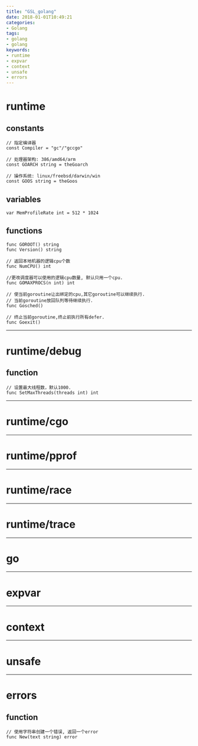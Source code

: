 ```yaml
---
title: "GSL_golang"
date: 2018-01-01T10:49:21
categories:
- Golang
tags:
- golang
- golang
keywords:
- runtime
- expvar
- context
- unsafe
- errors
---
```


# runtime

## constants

    // 指定编译器
    const Compiler = "gc"/"gccgo"

    // 处理器架构: 386/amd64/arm
    const GOARCH string = theGoarch

    // 操作系统: linux/freebsd/darwin/win
    const GOOS string = theGoos

## variables

    var MemProfileRate int = 512 * 1024

## functions

    func GOROOT() string
    func Version() string

    // 返回本地机器的逻辑cpu个数
    func NumCPU() int

    //更改调度器可以使用的逻辑cpu数量, 默认只用一个cpu.
    func GOMAXPROCS(n int) int

    // 使当前goroutine让出绑定的cpu,其它goroutine可以继续执行.
    // 当前goroutine放回队列等待继续执行.
    func Gosched()

    // 终止当前goroutine,终止前执行所有defer.
    func Goexit()

***

# runtime/debug

## function

    // 设置最大线程数，默认1000.
    func SetMaxThreads(threads int) int

***

# runtime/cgo

***

# runtime/pprof

***

# runtime/race

***

# runtime/trace

***

# go

***

# expvar

***

# context

***

# unsafe

***

# errors

## function

    // 使用字符串创建一个错误, 返回一个error
    func New(text string) error
